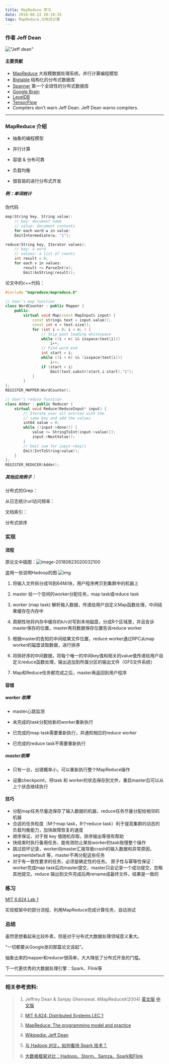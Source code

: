 ```yaml
---
title: MapReduce 学习
date: 2018-08-22 20:18:35
tags: MapReduce,分布式计算
---
```


### 作者 Jeff Dean

!["Jeff dean"](https://i.ytimg.com/vi/g_k1wzH-gsY/maxresdefault.jpg)

#### 主要贡献

- [MapReduce](https://en.wikipedia.org/wiki/MapReduce)  	大规模数据处理系统，并行计算编程模型
- [Bigtable](https://en.wikipedia.org/wiki/Bigtable)  结构化的分布式数据库
- [Spanner](https://en.wikipedia.org/wiki/Spanner_(distributed_database_technology)) 第一个全球性的分布式数据库
- [Google Brain](https://en.wikipedia.org/wiki/Google_Brain) 
- [LevelDB](https://en.wikipedia.org/wiki/LevelDB) 
- [TensorFlow](https://en.wikipedia.org/wiki/TensorFlow) 
- Compilers don’t warn Jeff Dean.   Jeff Dean warns compilers.

------



### MapReduce 介绍

- 抽象的编程模型

- 并行计算

- 容错 & 分布可靠

- 负载均衡

- 很容易的进行分布式开发


##### 例：单词统计

伪代码

```c++
map(String key, String value):
    // key: document name
    // value: document contents
    for each word w in value:
    EmitIntermediate(w, "1");

reduce(String key, Iterator values):
    // key: a word
    // values: a list of counts
    int result = 0;
    for each v in values:
        result += ParseInt(v);
        Emit(AsString(result));
```

论文中的c++代码：

```c++
#include "mapreduce/mapreduce.h"

// User’s map function
class WordCounter : public Mapper {
    public:
        virtual void Map(const MapInput& input) {
            const string& text = input.value();
            const int n = text.size();
            for (int i = 0; i < n; ) {
                // Skip past leading whitespace
                while ((i < n) && isspace(text[i]))
                    i++;
                // Find word end
                int start = i;
                while ((i < n) && !isspace(text[i]))
                    i++;
                if (start < i)
                    Emit(text.substr(start,i-start),"1");
            }
        }
};
REGISTER_MAPPER(WordCounter);

// User’s reduce function
class Adder : public Reducer {
    virtual void Reduce(ReduceInput* input) {
        // Iterate over all entries with the
        // same key and add the values
        int64 value = 0;
        while (!input->done()) {
            value += StringToInt(input->value());
            input->NextValue();
        }
        // Emit sum for input->key()
        Emit(IntToString(value));
    }
};
REGISTER_REDUCER(Adder);
```



##### 其他应用例子：

分布式的Grep：

从日志统计url访问频率：

文档索引：

分布式排序

 

### 实现



#### 流程

原论文中插图：![image-20180823020032100](../images/map_reduce_figure1.png)

盗用一张说明Hadoop的图 ![img](../images/hadoop_map_reduce.png)

1. 将输入文件拆分成16到64M/块，用户程序拷贝到集群中的机器上

2. master 给一个空闲的worker分配任务，map task或reduce task

3. worker (map task) 解析输入数据，传递给用户自定义Map函数处理，中间结果缓存在内存中

4. 周期性地将内存中缓存的k/v对写到本地磁盘，分成R个区域里，并且告诉master保存的位置，master再将数据保存位置告诉reduce worker

5. 根据master的告知的中间结果文件位置，reduce worker通过RPC从map worker的磁盘读取数据，进行排序

6. 将排好序的中间数据，将每个唯一的中间key值和相关的value值传递给用户自定义reduce函数处理，输出追加到所属分区的输出文件（GFS文件系统）

7. Map和Reduce任务都完成之后，master再返回到用户程序



#### 容错

##### worker 故障

- master心跳监测

- 未完成的task分配给新的worker重新执行
- 已完成的map task需要重新执行，并通知相应的reduce worker
- 已完成的reduce task不需要重新执行

##### master故障

- 只有一台，出错概率小，可以重新执行整个MapReduce操作

- 设置checkpoint，将task 和 worker的状态保存到文件，重启master后可以从上个状态继续执行



#### 技巧

- 分配map任务尽量选保存了输入数据的机器，reduce任务尽量分配给相邻的机器
- 合适的任务粒度（M个map task，R个reduce task）利于提高集群的动态的负载均衡能力，加快故障恢复的速度
- 顺序保证，对于按 key 值随机存取，排序输出等很有帮助
- 快结束时执行备用任务，能有效防止某些worker的task拖慢整个操作
- 跳过损坏记录，worker向master汇报导致crash的输入数据和异常原因，segmentdefault 等，master不再分配这些任务
- 对于有一致性要求的任务，必须是确定性的任务。 原子性与幂等性保证：worker完成map task后向master提交，master只会记录一个成功提交，忽略其他提交。reduce 输出到文件完成后再rename成最终文件，结果是一致的



### 练习

[MIT 6.824 Lab 1](https://pdos.csail.mit.edu/6.824/labs/lab-1.html)   

实现框架中的部分流程、利用MapReduce完成计算任务，自动测试



### 总结

虽然思想看起来比较朴素，但是对于分布式大数据处理领域意义重大。

“一切都要从Google发的那篇论文说起”。

抽象出来的mapper和reducer很简单，大大降低了分布式开发的门槛。



下一代更优秀的大数据处理引擎：Spark、Flink等

------



### 相关参考资料:

> 1. Jeffrey Dean & Sanjay Ghemawat. 《MapReduce》(2004) [英文版](https://static.googleusercontent.com/media/research.google.com/zh-CN//archive/mapreduce-osdi04.pdf)      [中文版](http://blog.bizcloudsoft.com/wp-content/uploads/Google-MapReduce%E4%B8%AD%E6%96%87%E7%89%88_1.0.pdf)
>
> 2. [MIT 6.824: Distributed Systems LEC 1](https://pdos.csail.mit.edu/6.824/schedule.html)
>
> 3. [MapReduce: The programming model and practice ](https://ai.google/research/pubs/pub36249)
>
> 4. [Wikipedia: Jeff Dean](https://en.wikipedia.org/wiki/Jeff_Dean_(computer_scientist))
>
> 5. [与 Hadoop 对比，如何看待 Spark 技术？](https://www.zhihu.com/question/26568496)
>
> 6. [大数据框架对比：Hadoop、Storm、Samza、Spark和Flink](http://www.infoq.com/cn/articles/hadoop-storm-samza-spark-flink)
>

